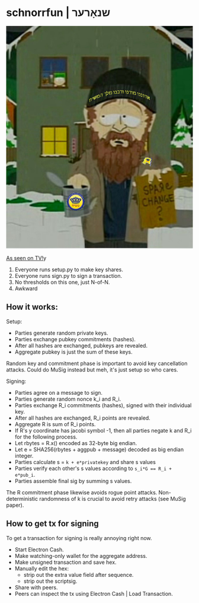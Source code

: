 # schnorrfun | שנאָרער

![](https://github.com/MicrohexHQ/taproot-workshop/blob/master/images/meshichistim-d79ed799d7a9d799d797d799d7a1d798.jpg)

[As seen on TV!](https://coinspice.io/news/first-bitcoin-cash-schnorr-multisig-transaction-is-a-donation-to-free-ross-ulbricht/)y

1. Everyone runs setup.py to make key shares.
2. Everyone runs sign.py to sign a transaction.
3. No thresholds on this one, just N-of-N.
4. Awkward

## How it works:

Setup:

- Parties generate random private keys.
- Parties exchange pubkey commitments (hashes).
- After all hashes are exchanged, pubkeys are revealed.
- Aggregate pubkey is just the sum of these keys.

Random key and commitment phase is important to avoid key cancellation attacks. Could do MuSig instead but meh, it's just setup so who cares.

Signing:

- Parties agree on a message to sign.
- Parties generate random nonce k_i and R_i.
- Parties exchange R_i commitments (hashes), signed with their individual key.
- After all hashes are exchanged, R_i points are revealed.
- Aggregate R is sum of R_i points.
- If R's y coordinate has jacobi symbol -1, then all parties negate k and R_i for the following process.
- Let rbytes = R.x() encoded as 32-byte big endian.
- Let e = SHA256(rbytes + aggpub + message) decoded as big endian integer.
- Parties calculate s = `k + e*privatekey` and share s values
- Parties verify each other's s values according to `s_i*G == R_i + e*pub_i`.
- Parties assemble final sig by summing s values.

The R commitment phase likewise avoids rogue point attacks. Non-deterministic randomness of k is crucial to avoid retry attacks (see MuSig paper).

## How to get tx for signing

To get a transaction for signing is really annoying right now.

- Start Electron Cash.
- Make watching-only wallet for the aggregate address.
- Make unsigned transaction and save hex.
- Manually edit the hex:
  - strip out the extra value field after sequence.
  - strip out the scriptsig.
- Share with peers.
- Peers can inspect the tx using Electron Cash | Load Transaction.

